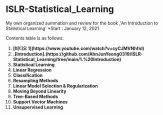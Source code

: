 # ISLR-Statistical_Learning
My own organized summation and review for the book ,'An Introduction to Statistical Learning'
*Start : January 12, 2021

Contents table is as follows:

<ol>
  <li> <strong>  [비디오 1](https://www.youtube.com/watch?v=cyCJMVNhfnI) </strong> </li>
  <li> <strong> .[Introduction].(https://github.com/AhnJunYeong0319/ISLR-Statistical_Learning/tree/main/1.%20Introduction) </strong> </li>
  <li> <strong> Statistical Learning </strong> </li>
  <li> <strong> Linear Regression </strong> </li>
  <li> <strong> Classification </strong> </li>
  <li> <strong> Resampling Methods </strong> </li>
  <li> <strong> Linear Model Selection & Regularization </strong> </li>
  <li> <strong> Moving Beyond Linearity </strong> </li>
  <li> <strong> Tree-Based Methods </strong> </li>
  <li> <strong> Support Vector Machines </strong> </li>
  <li> <strong> Unsupervised Learning </strong> </li>
</ol>
  
